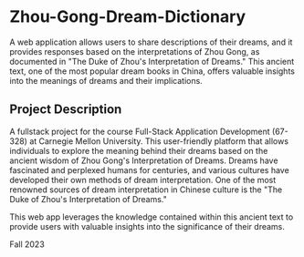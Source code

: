# Zhou-Gong-Dream-Dictionary

A web application allows users to share descriptions of their dreams, and it provides responses based on the interpretations of Zhou Gong, as documented in "The Duke of Zhou's Interpretation of Dreams." This ancient text, one of the most popular dream books in China, offers valuable insights into the meanings of dreams and their implications.

## Project Description
A fullstack project for the course Full-Stack Application Development (67-328) at Carnegie Mellon University. This user-friendly platform that allows individuals to explore the meaning behind their dreams based on the ancient wisdom of Zhou Gong's Interpretation of Dreams. Dreams have fascinated and perplexed humans for centuries, and various cultures have developed their own methods of dream interpretation. One of the most renowned sources of dream interpretation in Chinese culture is the "The Duke of Zhou's Interpretation of Dreams."

This web app leverages the knowledge contained within this ancient text to provide users with valuable insights into the significance of their dreams.

Fall 2023
